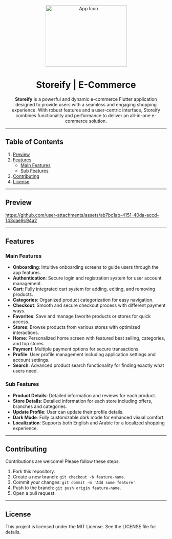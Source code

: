 <p align="center">
  <img src="https://github.com/user-attachments/assets/866bd9bd-dff7-4a35-a223-921b27ad3351" alt="App Icon" width="253" height="192"/>
</p>

<h1 align="center">Storeify | E-Commerce</h1>

<p align="center">
  <strong>Storeify</strong> is a powerful and dynamic e-commerce Flutter application designed to provide users with a seamless and engaging shopping experience. With robust features and a user-centric interface, Storeify combines functionality and performance to deliver an all-in-one e-commerce solution.
</p>

---

## Table of Contents  
1. [Preview](#preview)  
2. [Features](#features)  
   - [Main Features](#main-features)  
   - [Sub Features](#sub-features)  
3. [Contributing](#contributing)  
4. [License](#license)  

---

## Preview

https://github.com/user-attachments/assets/ab7bc1ab-4151-40da-accd-143dae9c94a2

---

## Features  

### **Main Features**  
- **Onboarding**: Intuitive onboarding screens to guide users through the app features.  
- **Authentication**: Secure login and registration system for user account management.  
- **Cart**: Fully integrated cart system for adding, editing, and removing products.  
- **Categories**: Organized product categorization for easy navigation.  
- **Checkout**: Smooth and secure checkout process with different payment ways.  
- **Favorites**: Save and manage favorite products or stores for quick access.  
- **Stores**: Browse products from various stores with optimized interactions.  
- **Home**: Personalized home screen with featured best selling, categories, and top stores.  
- **Payment**: Multiple payment options for secure transactions.  
- **Profile**: User profile management including application settings and account settings.  
- **Search**: Advanced product search functionality for finding exactly what users need.  

### **Sub Features**
- **Product Details**: Detailed information and reviews for each product.
 - **Store Details**: Detailed information for each store including offers, branches and categories.
- **Update Profile**: User can update their profile details.  
- **Dark Mode**: Fully customizable dark mode for enhanced visual comfort.  
- **Localization**: Supports both English and Arabic for a localized shopping experience.  

---

## Contributing  
Contributions are welcome! Please follow these steps:  
1. Fork this repository.  
2. Create a new branch: `git checkout -b feature-name`.  
3. Commit your changes: `git commit -m 'Add some feature'`.  
4. Push to the branch: `git push origin feature-name`.  
5. Open a pull request.  

---

## License  
This project is licensed under the MIT License. See the LICENSE file for details.  


